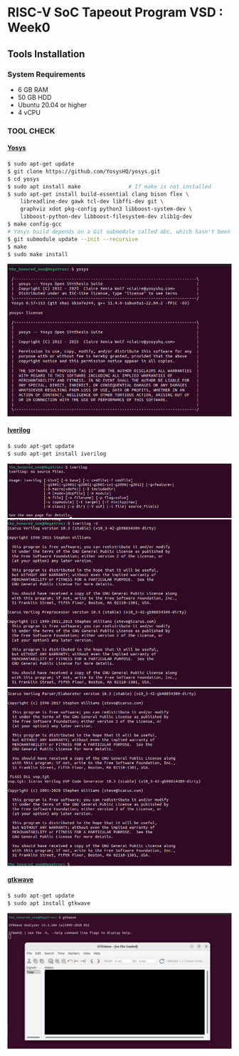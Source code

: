
# RISC-V  SoC Tapeout Program VSD : Week0

## Tools Installation

### **System Requirements**
- 6 GB RAM
- 50 GB HDD
- Ubuntu 20.04 or higher
- 4 vCPU

### **TOOL CHECK**

#### <ins>**Yosys**</ins>
```bash
$ sudo apt-get update
$ git clone https://github.com/YosysHQ/yosys.git
$ cd yosys
$ sudo apt install make               # If make is not installed
$ sudo apt-get install build-essential clang bison flex \
    libreadline-dev gawk tcl-dev libffi-dev git \
    graphviz xdot pkg-config python3 libboost-system-dev \
    libboost-python-dev libboost-filesystem-dev zlib1g-dev
$ make config-gcc
# Yosys build depends on a Git submodule called abc, which hasn't been initialized yet. You need to run the following command before running make
$ git submodule update --init --recursive
$ make 
$ sudo make install
```
![Alt Text](images/Yosys_proof.png)

#### <ins>**Iverilog**</ins>
```bash
$ sudo apt-get update
$ sudo apt-get install iverilog
```
![Alt Text](images/iverilog_proof.png)
![Alt Text](images/iverilog_version_p1.png)
![Alt Text](images/iverilog_version_p2.png)

#### <ins>**gtkwave**</ins>
```bash
$ sudo apt-get update
$ sudo apt install gtkwave
```
![Alt Text](images/gtk_proof.png)

